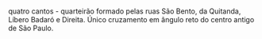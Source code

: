 #

quatro cantos - quarteirão formado pelas ruas São Bento, da Quitanda, Líbero Badaró e Direita. Único cruzamento em ângulo reto do centro antigo de São Paulo.


